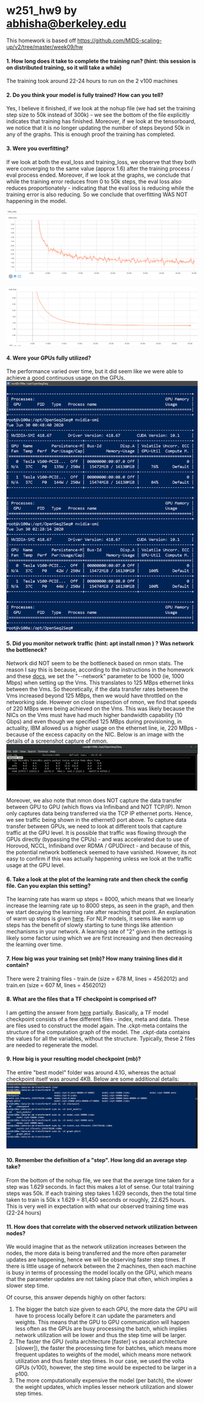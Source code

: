 # w251_hw9 by abhisha@berkeley.edu

This homework is based off https://github.com/MIDS-scaling-up/v2/tree/master/week09/hw

#### 1. How long does it take to complete the training run? (hint: this session is on distributed training, so it will take a while)

The training took around 22-24 hours to run on the 2 v100 machines

#### 2. Do you think your model is fully trained? How can you tell?

Yes, I believe it finished, if we look at the nohup file (we had set the training step size to 50k instead of 300k) - we see the bottom of the file explicitly indicates that training has finished. Moreover, if we look at the tensorboard, we notice that it is no longer updating the number of steps beyond 50k in any of the graphs. This is enough proof the training has completed.

#### 3. Were you overfitting?

If we look at both the eval_loss and training_loss, we observe that they both were converging to the same value (approx 1.6) after the training process / eval process ended. Moreover, if we look at the graphs, we conclude that while the training error reduces from 0 to 50k steps, the eval loss also reduces proportionately - indicating that the eval loss is reducing while the training error is also reducing. So we conclude that overfitting WAS NOT happening in the model.

![train](https://github.com/abhisha1991/w251_hw9/blob/master/Final/Train_Loss.PNG)

![eval](https://github.com/abhisha1991/w251_hw9/blob/master/Final/Eval_Loss.PNG)

#### 4. Were your GPUs fully utilized?

The performance varied over time, but it did seem like we were able to achieve a good continuous usage on the GPUs. 
![gpu](https://github.com/abhisha1991/w251_hw9/blob/master/Final/GPU.PNG)

#### 5. Did you monitor network traffic (hint: apt install nmon ) ? Was network the bottleneck?

Network did NOT seem to be the bottleneck based on nmon stats. The reason I say this is because, according to the instructions in the homework and these [docs](https://cloud.ibm.com/docs/cli?topic=cli-cli-virtual-servers), we set the "--network" parameter to be 1000 (ie, 1000 Mbps) when setting up the Vms. This translates to 125 MBps ethernet links between the Vms. So theoretically, if the data transfer rates between the Vms increased beyond 125 MBps, then we would have throttled on the networking side. However on close inspection of nmon, we find that speeds of 220 MBps were being achieved on the Vms. This was likely because the NICs on the Vms must have had much higher bandwidth capability (10 Gbps) and even though we specified 125 MBps during provisioning, in actuality, IBM allowed us a higher usage on the ethernet line, ie, 220 MBps - because of the excess capacity on the NIC. Below is an image with the details of a screenshot capture of nmon. 
![nmon](https://github.com/abhisha1991/w251_hw9/blob/master/Final/nmon.png)

Moreover, we also note that nmon does NOT capture the data transfer between GPU to GPU (which flows via Infiniband and NOT TCP/IP). Nmon only captures data being transferred via the TCP IP ethernet ports. Hence, we see traffic being shown in the ethernet0 port above. To capture data transfer between GPUs, we need to look at different tools that capture traffic at the GPU level. It is possible that traffic was flowing through the GPUs directly (bypassing the CPUs) - and was accelerated due to use of Horovod, NCCL, Infiniband over RDMA / GPUDirect - and because of this, the potential network bottleneck seemed to have vanished. However, its not easy to confirm if this was actually happening unless we look at the traffic usage at the GPU level.

#### 6. Take a look at the plot of the learning rate and then check the config file. Can you explan this setting?

The learning rate has warm up steps = 8000, which means that we linearly increase the learning rate up to 8000 steps, as seen in the graph, and then we start decaying the learning rate after reaching that point. An explanation of warm up steps is given [here](https://datascience.stackexchange.com/questions/55991/in-the-context-of-deep-learning-what-is-training-warmup-steps). For NLP models, it seems like warm up steps has the benefit of slowly starting to tune things like attention mechanisms in your network. A learning rate of "2" given in the settings is likely some factor using which we are first increasing and then decreasing the learning over time.

#### 7. How big was your training set (mb)? How many training lines did it contain?

There were 2 training files - train.de (size = 678 M, lines = 4562012) and train.en (size = 607 M, lines = 4562012)

#### 8. What are the files that a TF checkpoint is comprised of?

I am getting the answer from [here](https://stackoverflow.com/questions/44516609/tensorflow-what-is-the-relationship-between-ckpt-file-and-ckpt-meta-and-ckp) partially. Basically, a TF model checkpoint consists of a few different files - index, meta and data. These are files used to construct the model again. The .ckpt-meta contains the structure of the computation graph of the model. The .ckpt-data contains the values for all the variables, without the structure. Typically, these 2 files are needed to regenerate the model.

#### 9. How big is your resulting model checkpoint (mb)?

The entire "best model" folder was around 4.1G, whereas the actual checkpoint itself was around 4KB. Below are some additional details:
![model_size](https://github.com/abhisha1991/w251_hw9/blob/master/Final/ModelSize.PNG)

#### 10. Remember the definition of a "step". How long did an average step take?

From the bottom of the nohup file, we see that the average time taken for a step was 1.629 seconds. In fact this makes a lot of sense. Our total training steps was 50k. If each training step takes 1.629 seconds, then the total time taken to train is 50k x 1.629 = 81,450 seconds or roughly, 22.625 hours. This is very well in expectation with what our observed training time was (22-24 hours)

#### 11. How does that correlate with the observed network utilization between nodes?

We would imagine that as the network utilization increases between the nodes, the more data is being transferred and the more often parameter updates are happening, hence we will be observing faster step times. If there is little usage of network between the 2 machines, then each machine is busy in terms of processing the model locally on the GPU, which means that the parameter updates are not taking place that often, which implies a slower step time.

Of course, this answer depends highly on other factors:
1. The bigger the batch size given to each GPU, the more data the GPU will have to process locally before it can update the parameters and weights. This means that the GPU to GPU communication will happen less often as the GPUs are busy processing the batch, which implies network utilization will be lower and thus the step time will be larger.
2. The faster the GPU (volta architecture [faster] vs pascal architecture [slower]), the faster the processing time for batches, which means more frequent updates to weights of the model, which means more network utilization and thus faster step times. In our case, we used the volta GPUs (v100), however, the step time would be expected to be larger in a p100.
3. The more computationally expensive the model (per batch), the slower the weight updates, which implies lesser network utilization and slower step times.
